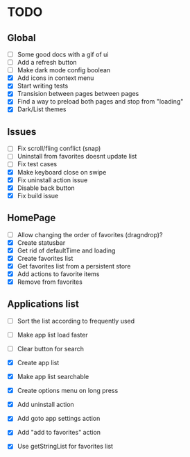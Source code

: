 # TODO

## Global
  - [ ] Some good docs with a gif of ui
  - [ ] Add a refresh button
  - [ ] Make dark mode config boolean
  - [X] Add icons in context menu
  - [X] Start writing tests
  - [X] Transision between pages between pages
  - [X] Find a way to preload both pages and stop from "loading"
  - [X] Dark/List themes

## Issues
  - [ ] Fix scroll/fling conflict (snap)
  - [ ] Uninstall from favorites doesnt update list
  - [ ] Fix test cases
  - [X] Make keyboard close on swipe
  - [X] Fix uninstall action issue
  - [X] Disable back button
  - [X] Fix build issue

## HomePage
  - [ ] Allow changing the order of favorites (dragndrop)?
  - [X] Create statusbar
  - [X] Get rid of defaultTime and loading
  - [X] Create favorites list
  - [X] Get favorites list from a persistent store
  - [X] Add actions to favorite items
  - [X] Remove from favorites

## Applications list
  - [ ] Sort the list according to frequently used
  - [ ] Make app list load faster
  - [ ] Clear button for search
  - [X] Create app list
  - [X] Make app list searchable
  - [X] Create options menu on long press
  - [X] Add uninstall action
  - [X] Add goto app settings action
  - [X] Add "add to favorites" action
  - [X] Use getStringList for favorites list

